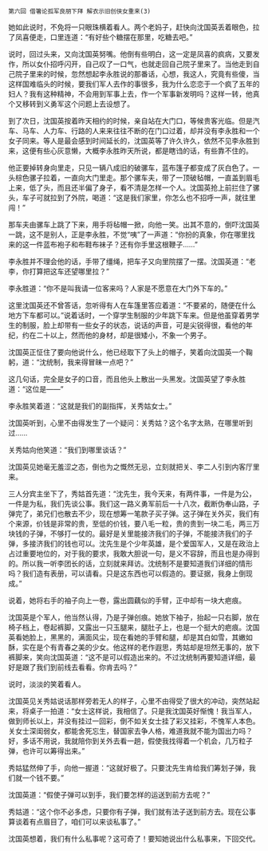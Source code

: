     第六回 借箸论孤军良朋下拜 解衣示旧创侠女重来(3) 

   她如此说时，不免将一只眼珠横着看人。两个老妈子，赶快向沈国英丢着眼色，拉了凤喜便走，口里连道：“有好些个糖摆在那里，吃糖去吧。”

   说时，回过头来，又向沈国英努嘴。他倒有些明白，这一定是凤喜的疯病，又要发作，所以女仆招呼闪开，自己叹了一口气，也就走回自己院子里来了。当他走到自己院子里来的时候，忽然想起李永胜说的那番话，心想，我这人，究竟有些傻，当这样国难临头的时候，要我们军人去作的事很多，我为什么恋恋于一个疯了五年的妇人？我有这种精神，不会用到军事上去，作一个军事新发明吗？这样一转，他真个又移转到义勇军这个问题上去设想了。

   到了次日，沈国英按着昨天相约的时候，亲自站在大门口，等候贵客光临。但是汽车、马车、人力车、行路的人来来往往不断的在门口过着，却并没有李永胜和一个女子同来。等人是最会感到时间延长的，沈国英等了许久许久，依然不见李永胜到来，这便有些心灰意懒，大概李永胜昨天所说，都是瞎诌的话，有些靠不住的。

   他正要掉转身向里走，只见一辆八成旧的破骡车，蓝布篷子都变成了灰白色了。一头棕色骡子拉着，一直向大门里走。那个骡车夫，带了一顶破毡帽，一直盖到眉毛上来，低了头，而且还半偏了身子，看不清是怎样一个人。沈国英抢上前拦住了骡头，车子可就拉到了外院，喝道：“这是我们家里，你怎么也不招呼一声，就往里闯！”

   那车夫由骡车上跳了下来，用手将毡帽一掀，向他一笑。出其不意的，倒吓沈国英一跳，这不是别人，正是李永胜，不觉“咦”了一声道：“你扮的真象，你在哪里找来的这一件蓝布袍子和布鞋布袜子？还有你手里这根鞭子……”

   李永胜并不理会他的话，手带了缰绳，把车子又向里院摆了一摆。沈国英道：“老李，你打算把这车还望哪里拉？”

   李永胜道：“你不是叫我请一位客来吗？人家是不愿意在大门外下车的。”

   这里沈国英还不曾答话，忽听得有人在车篷里答应着道：“不要紧的，随便在什么地方下车都可以。”说着话时，一个穿学生制服的少年跳下车来。但是他虽穿着男学生的制服，脸上却带有一些女子的状态，说话的声音，可是尖锐得很，看他的年纪，约在二十以上，然而他的身材，却是很矮小，不象一个男子。

   沈国英正怔住了要向他说什么，他已经取下了头上的帽子，笑着向沈国英一个鞠躬，道：“沈统制，我来得冒昧一点吧？”

   这几句话，完全是女子的口音，而且他头上散出一头黑发。沈国英望了李永胜道：“这位是——”

   李永胜笑着道：“这就是我们的副指挥，关秀姑女士。”

   沈国英听到，心里不由得发生了一个疑问：关秀姑？这个名字太熟，在哪里听到过……

   关秀姑向他笑道：“我们到哪里谈话？”

   沈国英见她毫无羞涩之态，倒也为之慨然无忌，立刻就把关、李二人引到内客厅里来。

   三人分宾主坐下了，秀姑首先道：“沈先生，我今天来，有两件事，一件是为公，一件是为私，我们先谈公事。我们这一路义勇军前后一十八次，截断伪奉山路，子弹完了，弟兄们也散去不少，现在想筹一笔款子买子弹。这子弹在关外买，我们有个来源，价钱是非常的贵，至低的价钱，要八毛一粒，贵的贵到一块二毛，两三万块钱的子弹，不够打一仗的。最好是关里能接济我们的子弹，不能接济我们的子弹，多接济我们的钱也可以。沈先生是个少年英雄，是个爱国军人，又是在政治上占过重要地位的，对于我的要求，我敢大胆说一句，是义不容辞，而且也是办得到的。所以我一听李团长的话，立刻就来拜访。沈统制不是要知道我们详细的情形吗？我们造有表册，可以请看。只是这东西也可以假造的。要证据，我身上倒现成。”

   说着，她将右手的袖子向上一卷，露出圆藕似的手臂，正中却有一块大疤痕。

   沈国英是个军人，他当然认得，乃是子弹创痕。她放下袖子，抬起一只右脚，放在椅子档上，卷起裤脚，又露出一只玉腿来，腿肚子上，也是一个挺大的疤痕。沈国英看她脸上，黑黑的，满面风尘，现在看她的手臂和腿，却是其白如雪，其嫩如酥，实在是个有青春之美的少女。他这样的老作遐思，秀姑却是坦然无事的，放下裤脚来，笑向沈国英道：“这不是可以假造出来的。不过沈统制再要知道详细，最好是跟了我们到前线去看看。你肯去吗？”

   说时，淡淡的笑着看人。

   沈国英见关秀姑说话那样旁若无人的样子，心里不由得受了很大的冲动，突然站起来，将桌子一拍道：“女士这样说，我相信了。只是我沈国英好惭愧！我当军人，做到师长以上，并没有挂过一回彩，倒不如关女士挂了彩又挂彩，不愧军人本色。关女士深闺弱女，都能舍死忘生，替国家去争人格，难道我就不能为国出力吗？好，多话不用说，我就陪你到关外去看一趟，假使我找得着一个机会，几万粒子弹，也许可以筹得出来。”

   秀姑猛然伸了手，向他一握道：“这就好极了。只要沈先生肯给我们筹划子弹，我们就一个钱不要。”

   沈国英道：“假使子弹可以到手，我们要怎样的运送到前方去呢？”

   秀姑道：“这个你不必多虑，只要你有子弹，我们就有法子送到前方去。现在公事算谈着有点眉目了，咱们可以来谈私事了。”

   沈国英想着，我们有什么私事呢？这可奇了！要知她说出什么私事来，下回交代。

